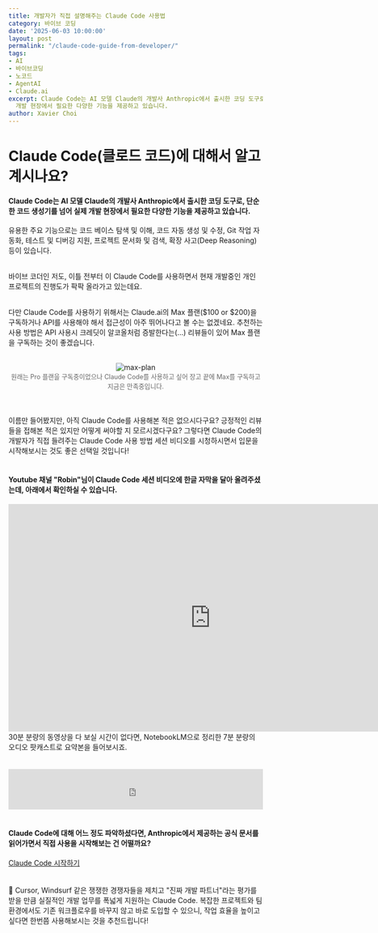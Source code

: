 ```yaml
---
title: 개발자가 직접 설명해주는 Claude Code 사용법
category: 바이브 코딩
date: '2025-06-03 10:00:00'
layout: post
permalink: "/claude-code-guide-from-developer/"
tags:
- AI
- 바이브코딩
- 노코드
- AgentAI
- Claude.ai
excerpt: Claude Code는 AI 모델 Claude의 개발사 Anthropic에서 출시한 코딩 도구로, 단순한 코드 생성기를 넘어 실제
  개발 현장에서 필요한 다양한 기능을 제공하고 있습니다.
author: Xavier Choi
---
```


# Claude Code(클로드 코드)에 대해서 알고 계시나요?

#### Claude Code는 AI 모델 Claude의 개발사 Anthropic에서 출시한 코딩 도구로, 단순한 코드 생성기를 넘어 실제 개발 현장에서 필요한 다양한 기능을 제공하고 있습니다.

유용한 주요 기능으로는 코드 베이스 탐색 및 이해, 코드 자동 생성 및 수정, Git 작업 자동화, 테스트 및 디버깅 지원, 프로젝트 문서화 및 검색, 확장 사고(Deep Reasoning) 등이 있습니다.<br>
<br>

바이브 코더인 저도, 이틀 전부터 이 Claude Code를 사용하면서 현재 개발중인 개인 프로젝트의 진행도가 팍팍 올라가고 있는데요.<br>
<br>

다만 Claude Code를 사용하기 위해서는 Claude.ai의 Max 플랜($100 or $200)을 구독하거나 API를 사용해야 해서 접근성이 아주 뛰어나다고 볼 수는 없겠네요. 추천하는 사용 방법은 API 사용시 크레딧이 알코올처럼 증발한다는(...) 리뷰들이 있어 Max 플랜을 구독하는 것이 좋겠습니다.
<br>
<br>
<p align="center">
  <img src="{{ 'assets/images/maxplansubs.png' | relative_url }}" alt="max-plan" style="max-width: 100%; height: auto;">
  <br>
  <span style="font-size: 0.9em; color: #666;">원래는 Pro 플랜을 구독중이었으나 Claude Code를 사용하고 싶어 장고 끝에 Max를 구독하고 지금은 만족중입니다.</span>
</p>
<br>
<br>
이름만 들어봤지만, 아직 Claude Code를 사용해본 적은 없으시다구요? 긍정적인 리뷰들을 접해본 적은 있지만 어떻게 써야할 지 모르시겠다구요? 그렇다면 Claude Code의 개발자가 직접 들려주는 Claude Code 사용 방법 세션 비디오를 시청하시면서 입문을 시작해보시는 것도 좋은 선택일 것입니다!<br>
<br>

#### Youtube 채널 "Robin"님이 Claude Code 세션 비디오에 한글 자막을 달아 올려주셨는데, 아래에서 확인하실 수 있습니다.

<iframe width="800" height="450" src="https://www.youtube.com/embed/kPUuh2ZnzEM" frameborder="0" allowfullscreen></iframe>

<br>
30분 분량의 동영상을 다 보실 시간이 없다면, NotebookLM으로 정리한 7분 분량의 오디오 팟캐스트로 요약본을 들어보시죠. <br>
<br><br>
<div style="display:flex; justify-content:center;">
  <iframe
    src="https://drive.google.com/file/d/1Vjs-rD9AZaM_0bJfzJruq3z-B50GZXSt/preview"
    style="width:100%; max-width:640px; height:80px; border:none;"
    allow="autoplay"
  ></iframe>
</div>
<br>

#### Claude Code에 대해 어느 정도 파악하셨다면, Anthropic에서 제공하는 공식 문서를 읽어가면서 직접 사용을 시작해보는 건 어떨까요?
[Claude Code 시작하기](https://docs.anthropic.com/ko/docs/claude-code/getting-started)
<br><br><br>📌 Cursor, Windsurf 같은 쟁쟁한 경쟁자들을 제치고 "진짜 개발 파트너"라는 평가를 받을 만큼 실질적인 개발 업무를 폭넓게 지원하는 Claude Code.
복잡한 프로젝트와 팀 환경에서도 기존 워크플로우를 바꾸지 않고 바로 도입할 수 있으니, 작업 효율을 높이고 싶다면 한번쯤 사용해보시는 것을 추천드립니다!
